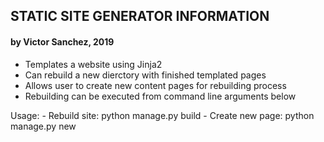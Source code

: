 ## STATIC SITE GENERATOR INFORMATION
#### by Victor Sanchez, 2019

- Templates a website using Jinja2
- Can rebuild a new dierctory with finished templated pages
- Allows user to create new content pages for rebuilding process
- Rebuilding can be executed from command line arguments below

Usage: 
    - Rebuild site: python manage.py build
    - Create new page: python manage.py new
